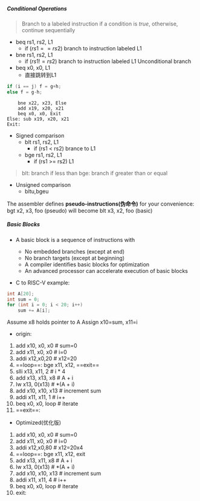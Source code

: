 
##### Conditional Operations
>Branch to a labeled instruction if a condition is _true_, otherwise, continue sequentially
- beq rs1, rs2, L1
	- if ($rs1==rs2$) branch to instruction labeled L1
- bne rs1, rs2, L1
	- if ($rs1 !=rs2$) branch to instruction labeled L1
Unconditional branch
- beq x0, x0, L1
	- 直接跳转到L1
```c
if (i == j) f = g+h;
else f = g-h;
```

```risc-v
	bne x22, x23, Else
	add x19, x20, x21
	beq x0, x0, Exit
Else: sub x19, x20, x21
Exit:
```

- Signed comparison
	- blt rs1, rs2, L1
		- if (rs1 < rs2) brance to L1
	- bge rs1, rs2, L1
		- if (rs1 >= rs2) L1
> blt: branch if less than
> bge: branch if greater than or equal
- Unsigned comparison
	- bltu,bgeu

The assembler defines __pseudo-instructions(伪命令)__ for your convenience:
bgt x2, x3, foo (pseudo)    will become
blt x3, x2, foo (basic)

##### Basic Blocks
- A basic block is a sequence of instructions with
	- No embedded branches (except at end)
	- No branch targets (except at beginning)
	- A compiler identifies basic blocks for optimization
	- An advanced processor can accelerate execution of basic blocks

- C to RISC-V example:
```C
int A[20];
int sum = 0;
for (int i = 0; i < 20; i++)
	sum += A[i];
```
Assume x8 holds pointer to A
Assign x10=sum, x11=i
- origin:
1.	add x10, x0, x0 # sum=0
2.	add x11, x0, x0 # i=0
3.	addi x12,x0,20 # x12=20
4. ==loop==:
	bge x11, x12, ==exit==
5. slli x13, x11, 2 # i * 4
6. add x13, x13, x8 # A + i
7. lw x13, 0(x13) # *(A + i)
8. add x10, x10, x13 # increment sum
9. addi x11, x11, 1 # i++
10. beq x0, x0, loop # iterate
11. ==exit==:

- Optimized(优化版)
1. add x10, x0, x0 # sum=0
2. add x11, x0, x0 # i=0
3. addi x12,x0,80 # x12=20x4
4. ==loop==:
	bge x11, x12, exit
5. add x13, x11, x8 # A + i
6. lw x13, 0(x13) # *(A + i)
7. add x10, x10, x13 # increment sum
8. addi x11, x11, 4 # i++
9. beq x0, x0, loop # iterate
10. exit: